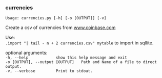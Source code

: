 ### currencies

`Usage: currencies.py [-h] [-o [OUTPUT]] [-v]`<br/>

Create a csv of currencies from www.coinbase.com<br/> 

Use:<br/>
`.import "| tail - n + 2 currencies.csv" mytable` to import in sqllite.

optional arguments:<br/>
  `-h, --help            show this help message and exit` <br/>
  `-o [OUTPUT], --output [OUTPUT]   Path and Name of a file to direct output.` <br/>
  `-v, --verbose         Print to stdout.` <br/>
